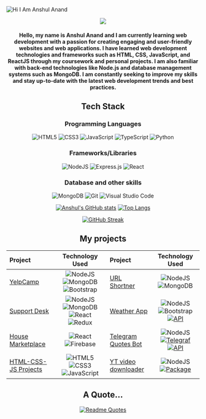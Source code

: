 <!-- ![Hi, I am Anshul Anand](https://user-images.githubusercontent.com/91583685/213646845-7830b748-e3c9-481e-8eec-33bb8758e437.gif) -->
![Hi I Am Anshul Anand](https://user-images.githubusercontent.com/91583685/220056940-6fd33be1-8de9-4093-84a0-d1dd9ebaca38.gif)

<div align="center" >

![](https://komarev.com/ghpvc/?username=AnshulAnand)

</div>

<div align="center">

#### Hello, my name is Anshul Anand and I am currently learning web development with a passion for creating engaging and user-friendly websites and web applications. I have learned web development technologies and frameworks such as HTML, CSS, JavaScript, and ReactJS through my coursework and personal projects. I am also familiar with back-end technologies like Node.js and database management systems such as MongoDB. I am constantly seeking to improve my skills and stay up-to-date with the latest web development trends and best practices.
  
</div>

<div align="center">
  
## Tech Stack
  
### Programming Languages

<div align="center">
  
![HTML5](https://img.shields.io/badge/html5-%23E34F26.svg?style=for-the-badge&logo=html5&logoColor=white)
![CSS3](https://img.shields.io/badge/css3-%231572B6.svg?style=for-the-badge&logo=css3&logoColor=white)
![JavaScript](https://img.shields.io/badge/javascript-%23323330.svg?style=for-the-badge&logo=javascript&logoColor=%23F7DF1E)
![TypeScript](https://img.shields.io/badge/typescript-%23007ACC.svg?style=for-the-badge&logo=typescript&logoColor=white)
![Python](https://img.shields.io/badge/python-3670A0?style=for-the-badge&logo=python&logoColor=ffdd54)
  
</div>
  
### Frameworks/Libraries
  
<div align="center">
  
![NodeJS](https://img.shields.io/badge/node.js-6DA55F?style=for-the-badge&logo=node.js&logoColor=white)
![Express.js](https://img.shields.io/badge/express.js-%23404d59.svg?style=for-the-badge&logo=express&logoColor=%2361DAFB)
![React](https://img.shields.io/badge/react-%2320232a.svg?style=for-the-badge&logo=react&logoColor=%2361DAFB)
  
</div>
  
### Database and other skills
  
<div align="center">
  
![MongoDB](https://img.shields.io/badge/MongoDB-%234ea94b.svg?style=for-the-badge&logo=mongodb&logoColor=white)
![Git](https://img.shields.io/badge/git-%23F05033.svg?style=for-the-badge&logo=git&logoColor=white)
![Visual Studio Code](https://img.shields.io/badge/Visual%20Studio%20Code-0078d7.svg?style=for-the-badge&logo=visual-studio-code&logoColor=white)
  
</div>
  
</div>

<div align="center">
  
[![Anshul's GitHub stats](https://github-readme-stats.vercel.app/api?username=AnshulAnand&show_icons=true&theme=radical)](https://github.com/anuraghazra/github-readme-stats)
[![Top Langs](https://github-readme-stats.vercel.app/api/top-langs/?username=AnshulAnand&langs_count=8&layout=compact&theme=radical)](https://github.com/anuraghazra/github-readme-stats)
  
</div>

<div align="center">
  
[![GitHub Streak](http://github-readme-streak-stats.herokuapp.com?user=AnshulAnand&theme=radical)](https://git.io/streak-stats)

</div>

<div align="center">

## My projects
  
| Project      | Technology Used | Project | Technology Used |
| :---        |    :----:   | :--- | :----: |
| [YelpCamp](https://github.com/AnshulAnand/Yelp-camp) | ![NodeJS](https://img.shields.io/badge/node.js-6DA55F?style=flat&logo=node.js&logoColor=white) ![MongoDB](https://img.shields.io/badge/MongoDB-%234ea94b.svg?style=flat&logo=mongodb&logoColor=white) ![Bootstrap](https://img.shields.io/badge/bootstrap-%23563D7C.svg?style=flat&logo=bootstrap&logoColor=white) | [URL Shortner](https://github.com/AnshulAnand/url-shortner) | ![NodeJS](https://img.shields.io/badge/node.js-6DA55F?style=flat&logo=node.js&logoColor=white) ![MongoDB](https://img.shields.io/badge/MongoDB-%234ea94b.svg?style=flat&logo=mongodb&logoColor=white) |
| [Support Desk](https://github.com/AnshulAnand/support-desk) | ![NodeJS](https://img.shields.io/badge/node.js-6DA55F?style=flat&logo=node.js&logoColor=white) ![MongoDB](https://img.shields.io/badge/MongoDB-%234ea94b.svg?style=flat&logo=mongodb&logoColor=white) ![React](https://img.shields.io/badge/react-%2320232a.svg?style=flat&logo=react&logoColor=%2361DAFB) ![Redux](https://img.shields.io/badge/redux-%23593d88.svg?style=flat&logo=redux&logoColor=white) | [Weather App](https://github.com/AnshulAnand/weather-app) | ![NodeJS](https://img.shields.io/badge/node.js-6DA55F?style=flat&logo=node.js&logoColor=white) ![Bootstrap](https://img.shields.io/badge/bootstrap-%23563D7C.svg?style=flat&logo=bootstrap&logoColor=white) [![API](https://img.shields.io/badge/API-Weatherstack-orange.svg)](https://shields.io/) |
| [House Marketplace](https://github.com/AnshulAnand/house-marketplace) | ![React](https://img.shields.io/badge/react-%2320232a.svg?style=flat&logo=react&logoColor=%2361DAFB) ![Firebase](https://img.shields.io/badge/Firebase-039BE5?style=flat&logo=Firebase&logoColor=white) | [Telegram Quotes Bot](https://github.com/AnshulAnand/telegram-anime-quotes-bot) | ![NodeJS](https://img.shields.io/badge/node.js-6DA55F?style=flat&logo=node.js&logoColor=white) [![Telegraf](https://img.shields.io/badge/Telegraf-blue.svg)](https://shields.io/) [![API](https://img.shields.io/badge/API-Animechan-pink.svg)](https://shields.io/) |
| [HTML-CSS-JS Projects](https://github.com/AnshulAnand/HTML-CSS-Vanilla-JS-Projects) | ![HTML5](https://img.shields.io/badge/html5-%23E34F26.svg?style=flat&logo=html5&logoColor=white) ![CSS3](https://img.shields.io/badge/css3-%231572B6.svg?style=flat&logo=css3&logoColor=white) ![JavaScript](https://img.shields.io/badge/javascript-%23323330.svg?style=flat&logo=javascript&logoColor=%23F7DF1E) | [YT video downloader](https://github.com/AnshulAnand/yt-downloader) | ![NodeJS](https://img.shields.io/badge/node.js-6DA55F?style=flat&logo=node.js&logoColor=white) [![Package](https://img.shields.io/badge/ytdlcore-red.svg)](https://shields.io/) |
  
</div>
  
<div align="center">
  
## A Quote...

[![Readme Quotes](https://quotes-github-readme.vercel.app/api?type=horizontal&theme=dracula)](https://github.com/piyushsuthar/github-readme-quotes)

</div>
